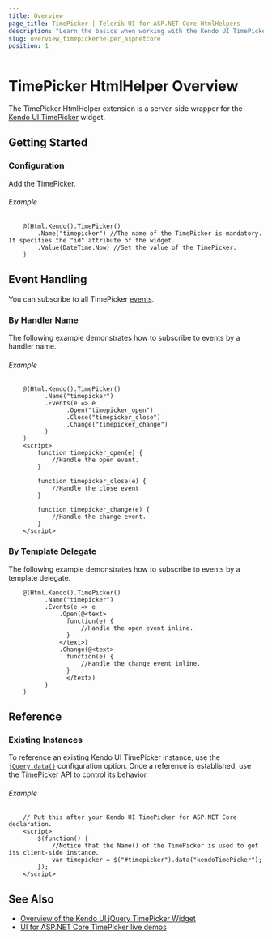 ```yaml
---
title: Overview
page_title: TimePicker | Telerik UI for ASP.NET Core HtmlHelpers
description: "Learn the basics when working with the Kendo UI TimePicker HtmlHelper for ASP.NET Core (MVC 6 or ASP.NET Core MVC)."
slug: overview_timepickerhelper_aspnetcore
position: 1
---
```


# TimePicker HtmlHelper Overview

The TimePicker HtmlHelper extension is a server-side wrapper for the [Kendo UI TimePicker](https://demos.telerik.com/kendo-ui/timepicker/index) widget.

## Getting Started

### Configuration

Add the TimePicker.

###### Example

```
    @(Html.Kendo().TimePicker()
        .Name("timepicker") //The name of the TimePicker is mandatory. It specifies the "id" attribute of the widget.
        .Value(DateTime.Now) //Set the value of the TimePicker.
    )
```

## Event Handling

You can subscribe to all TimePicker [events](https://docs.telerik.com/kendo-ui/api/javascript/ui/timepicker#events).

### By Handler Name

The following example demonstrates how to subscribe to events by a handler name.

###### Example

```
    @(Html.Kendo().TimePicker()
          .Name("timepicker")
          .Events(e => e
                .Open("timepicker_open")
                .Close("timepicker_close")
                .Change("timepicker_change")
          )
    )
    <script>
        function timepicker_open(e) {
            //Handle the open event.
        }

        function timepicker_close(e) {
            //Handle the close event
        }

        function timepicker_change(e) {
            //Handle the change event.
        }
    </script>
```

### By Template Delegate

The following example demonstrates how to subscribe to events by a template delegate.

```
    @(Html.Kendo().TimePicker()
          .Name("timepicker")
          .Events(e => e
              .Open(@<text>
                function(e) {
                    //Handle the open event inline.
                }
              </text>)
              .Change(@<text>
                function(e) {
                    //Handle the change event inline.
                }
                </text>)
          )
    )
```

## Reference

### Existing Instances

To reference an existing Kendo UI TimePicker instance, use the [`jQuery.data()`](https://api.jquery.com/jQuery.data/) configuration option. Once a reference is established, use the [TimePicker API](https://docs.telerik.com/kendo-ui/api/javascript/ui/timepicker#methods) to control its behavior.

###### Example

```
    // Put this after your Kendo UI TimePicker for ASP.NET Core declaration.
    <script>
        $(function() {
            //Notice that the Name() of the TimePicker is used to get its client-side instance.
            var timepicker = $("#timepicker").data("kendoTimePicker");
        });
    </script>
```

## See Also

* [Overview of the Kendo UI jQuery TimePicker Widget](http://docs.telerik.com/kendo-ui/controls/editors/timepicker/overview)
* [UI for ASP.NET Core TimePicker live demos](https://demos.telerik.com/aspnet-core/timepicker)
